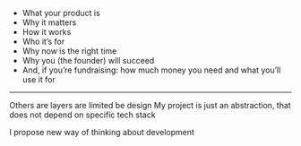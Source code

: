 
- What your product is
- Why it matters
- How it works
- Who it’s for
- Why now is the right time
- Why you (the founder) will succeed
- And, if you’re fundraising: how much money you need and what you’ll use it for


---

Others are layers are limited be design
My project is just an abstraction, that does not depend on specific tech stack

I propose new way of thinking about development
